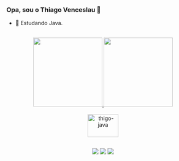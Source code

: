 ### Opa, sou o Thiago Venceslau 👋

- 🌱 Estudando Java.

##

<div align="center">
  <a href="https://github.com/thigovenc">
  <img height="180em" src="https://github-readme-stats.vercel.app/api?username=thigovenc&show_icons=true&theme=dark&include_all_commits=true&count_private=true"/>
  <img height="180em" src="https://github-readme-stats.vercel.app/api/top-langs/?username=thigovenc&layout=compact&langs_count=7&theme=dark"/>
</div>
  
<div style="display: inline_block" align="center"><br>
  
  <img align="center" alt="thigo-java" height="60" width="80" src="https://cdn.jsdelivr.net/gh/devicons/devicon/icons/java/java-original.svg" />
          
</div>
  
 ##
  
  <div align="center">
      <a href="https://instagram.com/thiagomvenceslau" target="_blank"><img src="https://img.shields.io/badge/-Instagram-%23E4405F?style=for-the-badge&logo=instagram&logoColor=white" target="_blank"></a>
      <a href = "mailto:thiagovenceslau1997@gmail.com"><img src="https://img.shields.io/badge/-Gmail-%23333?style=for-the-badge&logo=gmail&logoColor=white" target="_blank"></a>
      <a href="https://www.linkedin.com/in/thiago-venceslau-8010061b5" target="_blank"><img src="https://img.shields.io/badge/-LinkedIn-%230077B5?style=for-the-badge&logo=linkedin&logoColor=white" target="_blank"></a>
  </div>
